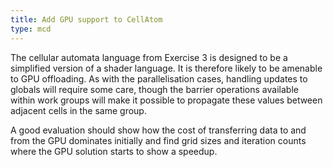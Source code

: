 ```yaml
---
title: Add GPU support to CellAtom
type: mcd
---
```


The cellular automata language from Exercise 3 is designed to be a simplified version of a shader language.
It is therefore likely to be amenable to GPU offloading.
As with the parallelisation cases, handling updates to globals will require some care, though the barrier operations available within work groups will make it possible to propagate these values between adjacent cells in the same group.

A good evaluation should show how the cost of transferring data to and from the GPU dominates initially and find grid sizes and iteration counts where the GPU solution starts to show a speedup.
